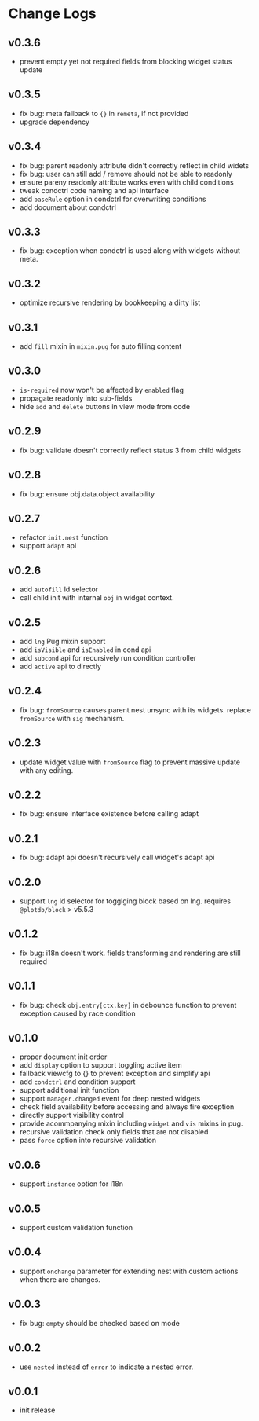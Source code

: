 # Change Logs

## v0.3.6

 - prevent empty yet not required fields from blocking widget status update


## v0.3.5

 - fix bug: meta fallback to `{}` in `remeta`, if not provided
 - upgrade dependency


## v0.3.4

 - fix bug: parent readonly attribute didn't correctly reflect in child widets
 - fix bug: user can still add / remove should not be able to readonly
 - ensure pareny readonly attribute works even with child conditions
 - tweak condctrl code naming and api interface
 - add `baseRule` option in condctrl for overwriting conditions
 - add document about condctrl


## v0.3.3

 - fix bug: exception when condctrl is used along with widgets without meta.


## v0.3.2

 - optimize recursive rendering by bookkeeping a dirty list


## v0.3.1

 - add `fill` mixin in `mixin.pug` for auto filling content


## v0.3.0

 - `is-required` now won't be affected by `enabled` flag
 - propagate readonly into sub-fields
 - hide `add` and `delete` buttons in view mode from code


## v0.2.9

 - fix bug: validate doesn't correctly reflect status 3 from child widgets


## v0.2.8

 - fix bug: ensure obj.data.object availability


## v0.2.7

 - refactor `init.nest` function
 - support `adapt` api


## v0.2.6

 - add `autofill` ld selector
 - call child init with internal `obj` in widget context.


## v0.2.5

 - add `lng` Pug mixin support
 - add `isVisible` and `isEnabled` in cond api
 - add `subcond` api for recursively run condition controller
 - add `active` api to directly


## v0.2.4

 - fix bug: `fromSource` causes parent nest unsync with its widgets. replace `fromSource` with `sig` mechanism.


## v0.2.3

 - update widget value with `fromSource` flag to prevent massive update with any editing.


## v0.2.2

 - fix bug: ensure interface existence before calling adapt


## v0.2.1

 - fix bug: adapt api doesn't recursively call widget's adapt api


## v0.2.0

 - support `lng` ld selector for togglging block based on lng. requires `@plotdb/block` > v5.5.3


## v0.1.2

 - fix bug: i18n doesn't work. fields transforming and rendering are still required


## v0.1.1

 - fix bug: check `obj.entry[ctx.key]` in debounce function to prevent exception caused by race condition


## v0.1.0

 - proper document init order
 - add `display` option to support toggling active item
 - fallback viewcfg to {} to prevent exception and simplify api
 - add `condctrl` and condition support
 - support additional init function
 - support `manager.changed` event for deep nested widgets
 - check field availability before accessing and always fire exception
 - directly support visibility control
 - provide acommpanying mixin including `widget` and `vis` mixins in pug.
 - recursive validation check only fields that are not disabled
 - pass `force` option into recursive validation


## v0.0.6

 - support `instance` option for i18n


## v0.0.5

 - support custom validation function


## v0.0.4

 - support `onchange` parameter for extending nest with custom actions when there are changes.


## v0.0.3

 - fix bug: `empty` should be checked based on mode


## v0.0.2

 - use `nested` instead of `error` to indicate a nested error.


## v0.0.1

 - init release

